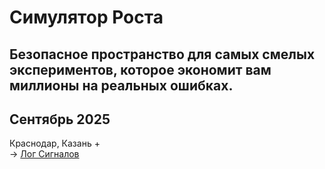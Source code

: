 # Симулятор Роста

## Безопасное пространство для самых смелых экспериментов, которое экономит вам миллионы на реальных ошибках.

<SimulatorCards />

## Сентябрь 2025
Краснодар, Казань + <br>
→ [Лог Сигналов](/radar/signal/log)
